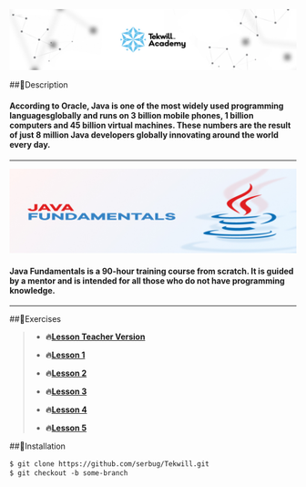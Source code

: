 
 **[![](img/cover.jpg)](https://tekwill.md/tekwill-academy/)**


##📌Description 

#### According to Oracle, Java is one of the most widely used programming languages ​​globally and runs on 3 billion mobile phones, 1 billion computers and 45 billion virtual machines. These numbers are the result of just 8 million Java developers globally innovating around the world every day.

_________________________________________________________________________________________________
![Java Fundamentals](img/java.jpg)

#### Java Fundamentals is a 90-hour training course from scratch. It is guided by a mentor and is intended for all those who do not have programming knowledge.
_________________________________________________________________________________________________

##📌Exercises
>
>- **🔥[Lesson Teacher Version](https://github.com/UmanetAlexandru/Tekwill2022)**
>
>- **🔥[Lesson 1](Lesson_1)**
>
>- **🔥[Lesson 2](Lesson_2)**
>
>- **🔥[Lesson 3](Lesson_3)**
> 
>- **🔥[Lesson 4](Lesson_4)**
>
>- **🔥[Lesson 5](Lesson_5)**
>

##📌Installation

````
$ git clone https://github.com/serbug/Tekwill.git
$ git checkout -b some-branch
````

